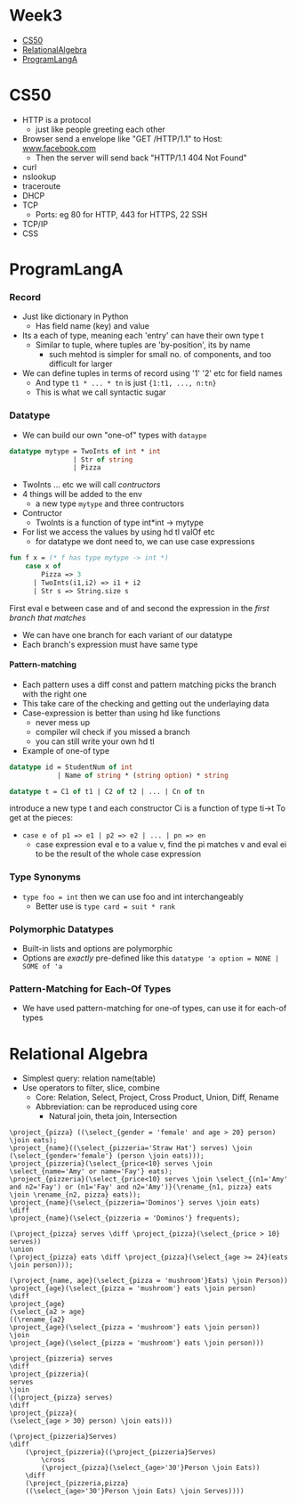 # Week3
- [CS50](#cs50)
- [RelationalAlgebra](#relationalalgebra)
- [ProgramLangA](#programlanga)
# CS50
- HTTP is a protocol
  - just like people greeting each other
- Browser send a envelope like "GET /HTTP/1.1" to Host: www.facebook.com
  - Then the server will send back "HTTP/1.1 404 Not Found"
- curl
- nslookup
- traceroute
- DHCP
- TCP
  - Ports: eg 80 for HTTP, 443 for HTTPS, 22 SSH
- TCP/IP
- CSS 
# ProgramLangA
### Record
- Just like dictionary in Python
  - Has field name (key) and value
- Its a each of type, meaning each 'entry' can have their own type t
  - Similar to tuple, where tuples are 'by-position', its by name
    - such mehtod is simpler for small no. of components, and too difficult for larger
- We can define tuples in terms of record using '1' '2' etc for field names
  - And type ``` t1 * ... * tn ``` is just ```{1:t1, ..., n:tn}```
  - This is what we call syntactic sugar
### Datatype
- We can build our own "one-of" types with ```dataype```
```sml
datatype mytype = TwoInts of int * int
				| Str of string
				| Pizza
```
- TwoInts ... etc we will call *contructors*
- 4 things will be added to the env
  - a new type ```mytype``` and three contructors
- Contructor
  - TwoInts is a function of type int*int -> mytype
- For list we access the values by using hd tl valOf etc
  - for datatype we dont need to, we can use case expressions
```sml
fun f x = (* f has type mytype -> int *)
	case x of
		Pizza => 3
	  | TwoInts(i1,i2) => i1 + i2
	  | Str s => String.size s
```
First eval e between case and of and second the expression in the *first branch that matches*
- We can have one branch for each variant of our datatype
- Each branch's expression must have same type
#### Pattern-matching
- Each pattern uses a diff const and pattern matching picks the branch with the right one
- This take care of the checking and getting out the underlaying data
- Case-expression is better than using hd like functions
  - never mess up
  - compiler wil check if you missed a branch
  - you can still write your own hd tl
- Example of one-of type
```sml
datatype id = StudentNum of int
			| Name of string * (string option) * string
```
```sml
datatype t = C1 of t1 | C2 of t2 | ... | Cn of tn
```
introduce a new type t and each constructor Ci is a function of type ti->t
To get at the pieces:
  - ```case e of p1 => e1 | p2 => e2 | ... | pn => en```
    - case expression eval e to a value v, find the pi matches v and eval ei to be the result of the whole case expression

### Type Synonyms
- ```type foo = int``` then we can use foo and int interchangeably 
  - Better use is ```type card = suit * rank```

### Polymorphic Datatypes
- Built-in lists and options are polymorphic
- Options are *exactly* pre-defined like this
``` datatype 'a option = NONE | SOME of 'a ```

### Pattern-Matching for Each-Of Types
- We have used pattern-matching for one-of types, can use it for each-of types 

# Relational Algebra
- Simplest query: relation name(table)
- Use operators to filter, slice, combine
  - Core: Relation, Select, Project, Cross Product, Union, Diff, Rename
  - Abbreviation: can be reproduced using core
    - Natural join, theta join, Intersection
``` 
\project_{pizza} ((\select_{gender = 'female' and age > 20} person) \join eats);
\project_{name}((\select_{pizzeria='Straw Hat'} serves) \join (\select_{gender='female'} (person \join eats)));
\project_{pizzeria}(\select_{price<10} serves \join \select_{name='Amy' or name='Fay'} eats);
\project_{pizzeria}(\select_{price<10} serves \join \select_{(n1='Amy' and n2='Fay') or (n1='Fay' and n2='Amy')}(\rename_{n1, pizza} eats \join \rename_{n2, pizza} eats));
\project_{name}(\select_{pizzeria='Dominos'} serves \join eats)
\diff
\project_{name}(\select_{pizzeria = 'Dominos'} frequents); 

(\project_{pizza} serves \diff \project_{pizza}(\select_{price > 10} serves))
\union 
(\project_{pizza} eats \diff \project_{pizza}(\select_{age >= 24}(eats \join person)));

(\project_{name, age}(\select_{pizza = 'mushroom'}Eats) \join Person))
\project_{age}(\select_{pizza = 'mushroom'} eats \join person)
\diff
\project_{age}
(\select_{a2 > age}
((\rename_{a2}
\project_{age}(\select_{pizza = 'mushroom'} eats \join person))
\join
\project_{age}(\select_{pizza = 'mushroom'} eats \join person)))

\project_{pizzeria} serves
\diff
\project_{pizzeria}(
serves
\join
((\project_{pizza} serves)
\diff
\project_{pizza}(
(\select_{age > 30} person) \join eats)))

(\project_{pizzeria}Serves) 
\diff 
    (\project_{pizzeria}((\project_{pizzeria}Serves) 
        \cross 
        (\project_{pizza}(\select_{age>'30'}Person \join Eats)) 
    \diff 
    (\project_{pizzeria,pizza}
    ((\select_{age>'30'}Person \join Eats) \join Serves))))
```

